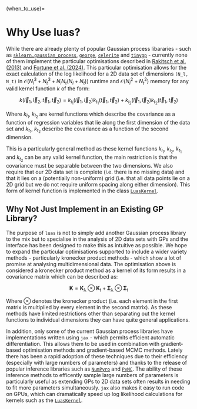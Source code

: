 (when_to_use)=

# Why Use luas?

While there are already plenty of popular Gaussian process libararies - such as [`sklearn.gaussian_process`](https://scikit-learn.org/stable/modules/gaussian_process.html), [`george`](https://george.readthedocs.io), [`celerite`](https://celerite2.readthedocs.io) and [`tinygp`](https://tinygp.readthedocs.io/en/stable/index.html) - currently none of them implement the particular optimisations described in [Rakitsch et al. (2013)](https://proceedings.neurips.cc/paper/2013/hash/59c33016884a62116be975a9bb8257e3-Abstract.html) and [Fortune et al. (2024)](https://arxiv.org/abs/2402.15204). This particular optimisation allows for the exact calculation of the log likelihood for a 2D data set of dimensions `(N_l, N_t)` in $\mathcal{O}(N_l^3 + N_t^3 + N_l N_t(N_l + N_t))$ runtime and $\mathcal{O}(N_l^2 + N_t^2)$ memory for any valid kernel function $k$ of the form:

$$
k(\vec{l}_1, \vec{l}_2, \vec{t}_1, \vec{t}_2) = k_{l_1}(\vec{l}_1, \vec{l}_2)k_{t_1}(\vec{t}_1, \vec{t}_2) + k_{l_2}(\vec{l}_1, \vec{l}_2)k_{t_2}(\vec{t}_1, \vec{t}_2)
$$

Where $k_{l_1}$, $k_{l_2}$ are kernel functions which describe the covariance as a function of regression variables that lie along the first dimension of the data set and $k_{t_1}$, $k_{t_2}$ describe the covariance as a function of the second dimension.

This is a particularly general method as these kernel functions $k_{l_1}$, $k_{l_2}$, $k_{t_1}$ and $k_{t_2}$ can be any valid kernel function, the main restriction is that the covariance must be separable between the two dimensions. We also require that our 2D data set is complete (i.e. there is no missing data) and that it lies on a (potentially non-uniform) grid (i.e. that all data points lie on a 2D grid but we do not require uniform spacing along either dimension). This form of kernel function is implemented in the class [`LuasKernel`](api-luaskernel).

## Why Not Just Implement in an Existing GP Library?

The purpose of `luas` is not to simply add another Gaussian process library to the mix but to specialise in the analysis of 2D data sets with GPs and the interface has been designed to make this as intuitive as possible. We hope to expand the particular optimisations supported to include a wider variety methods - particularly kronecker product methods - which show a lot of promise at analysing multidimensional data. The optimisation above is considered a kronecker product method as a kernel of its form results in a covariance matrix which can be described as:

$$
\mathbf{K} = \mathbf{K}_\mathrm{\lambda} \otimes \mathbf{K}_\mathrm{t} + \mathbf{\Sigma}_\mathrm{\lambda} \otimes \mathbf{\Sigma}_\mathrm{t}
$$

Where $\otimes$ denotes the kronecker product (i.e. each element in the first matrix is multiplied by every element in the second matrix). As these methods have limited restrictions other than separating out the kernel functions to individual dimensions they can have quite general applications.

In addition, only some of the current Gaussian process libraries have implementations written using `jax` - which permits efficient automatic differentiation. This allows them to be used in combination with gradient-based optimisation methods and gradient-based MCMC methods. Lately there has been a rapid adoption of these techniques due to their efficiency (especially with large numbers of parameters) and thanks to the release of popular inference libraries such as [`NumPyro`](https://num.pyro.ai/en/latest/index.html) and [`PyMC`](https://www.pymc.io/welcome.html). The ability of these inference methods to efficently sample large numbers of parameters is particularly useful as extending GPs to 2D data sets often results in needing to fit more parameters simultaneously. `jax` also makes it easy to run code on GPUs, which can dramatically speed up log likelihood calculations for kernels such as the [`LuasKernel`](api-luaskernel).
